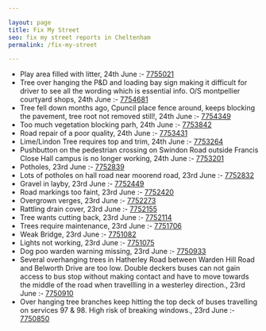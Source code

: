 ```yaml
---

layout: page
title: Fix My Street
seo: fix my street reports in Cheltenham
permalink: /fix-my-street

---
```


<!-- fix_marker starts -->

- Play area filled with litter, 24th June :- [7755021](https://www.fixmystreet.com/report/7755021)
- Tree over hanging the P&D and loading bay sign making it difficult for driver to see all the wording which is essential info. O/S montpellier courtyard shops, 24th June :- [7754681](https://www.fixmystreet.com/report/7754681)
- Tree fell down months ago, Cpuncil place fence around, keeps blocking the pavement, tree root not removed still!, 24th June :- [7754349](https://www.fixmystreet.com/report/7754349)
- Too much vegetation blocking parh, 24th June :- [7753842](https://www.fixmystreet.com/report/7753842)
- Road repair of a poor quality, 24th June :- [7753431](https://www.fixmystreet.com/report/7753431)
- Lime/Lindon Tree requires top and trim, 24th June :- [7753264](https://www.fixmystreet.com/report/7753264)
- Pushbutton on the pedestrian crossing on Swindon Road outside Francis Close Hall campus is no longer working, 24th June :- [7753201](https://www.fixmystreet.com/report/7753201)
- Potholes, 23rd June :- [7752839](https://www.fixmystreet.com/report/7752839)
- Lots of potholes on hall road near moorend road, 23rd June :- [7752832](https://www.fixmystreet.com/report/7752832)
- Gravel in layby, 23rd June :- [7752449](https://www.fixmystreet.com/report/7752449)
- Road markings too faint, 23rd June :- [7752420](https://www.fixmystreet.com/report/7752420)
- Overgrown verges, 23rd June :- [7752273](https://www.fixmystreet.com/report/7752273)
- Rattling drain cover, 23rd June :- [7752155](https://www.fixmystreet.com/report/7752155)
- Tree wants cutting back, 23rd June :- [7752114](https://www.fixmystreet.com/report/7752114)
- Trees require maintenance, 23rd June :- [7751706](https://www.fixmystreet.com/report/7751706)
- Weak Bridge, 23rd June :- [7751082](https://www.fixmystreet.com/report/7751082)
- Lights not working, 23rd June :- [7751075](https://www.fixmystreet.com/report/7751075)
- Dog poo warden warning missing, 23rd June :- [7750933](https://www.fixmystreet.com/report/7750933)
- Several overhanging trees in Hatherley Road between Warden Hill Road and Belworth Drive are too low. Double deckers buses can not gain access to bus stop without making contact and have to move towards the middle of the road when travellling in a westerley direction., 23rd June :- [7750910](https://www.fixmystreet.com/report/7750910)
- Over hanging tree branches keep hitting the top deck of buses travelling on services 97 & 98. High risk of breaking windows., 23rd June :- [7750850](https://www.fixmystreet.com/report/7750850)

<!-- fix_marker ends -->